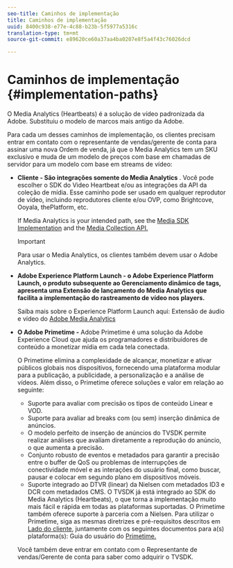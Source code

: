 ```yaml
---
seo-title: Caminhos de implementação
title: Caminhos de implementação
uuid: 8400c938-e77e-4c88-b23b-5f5977a5316c
translation-type: tm+mt
source-git-commit: e89620ce60a37aa4ba0207e8f5a4f43c76026dcd

---
```



# Caminhos de implementação {#implementation-paths}

O Media Analytics (Heartbeats) é a solução de vídeo padronizada da Adobe. Substituiu o modelo de marcos mais antigo da Adobe.

Para cada um desses caminhos de implementação, os clientes precisam entrar em contato com o representante de vendas/gerente de conta para assinar uma nova Ordem de venda, já que o Media Analytics tem um SKU exclusivo e muda de um modelo de preços com base em chamadas de servidor para um modelo com base em streams de vídeo:

* **Cliente - São integrações somente do Media Analytics** . Você pode escolher o SDK do Video Heartbeat e/ou as integrações da API da coleção de mídia. Esse caminho pode ser usado em qualquer reprodutor de vídeo, incluindo reprodutores cliente e/ou OVP, como Brightcove, Ooyala, thePlatform, etc.

   If Media Analytics is your intended path, see the [Media SDK Implementation](/help/sdk-implement/setup/setup-overview.md) and the [Media Collection API.](/help/media-collection-api/mc-api-overview.md)

   >[!IMPORTANT]
   >
   >Para usar o Media Analytics, os clientes também devem usar o Adobe Analytics.

* **Adobe Experience Platform Launch - o Adobe Experience Platform Launch, o produto subsequente ao Gerenciamento dinâmico de tags, apresenta uma Extensão de lançamento do Media Analytics que facilita a implementação do rastreamento de vídeo nos players.**

   Saiba mais sobre o Experience Platform Launch aqui: Extensão de áudio e vídeo do [Adobe Media Analytics](https://docs.adobelaunch.com/extension-reference/web/adobe-media-analytics-for-audio-and-video-extension)
* **O Adobe Primetime -** Adobe Primetime é uma solução da Adobe Experience Cloud que ajuda os programadores e distribuidores de conteúdo a monetizar mídia em cada tela conectada.

   O Primetime elimina a complexidade de alcançar, monetizar e ativar públicos globais nos dispositivos, fornecendo uma plataforma modular para a publicação, a publicidade, a personalização e a análise de vídeos. Além disso, o Primetime oferece soluções e valor em relação ao seguinte:

   * Suporte para avaliar com precisão os tipos de conteúdo Linear e VOD.
   * Suporte para avaliar ad breaks com (ou sem) inserção dinâmica de anúncios.
   * O modelo perfeito de inserção de anúncios do TVSDK permite realizar análises que avaliam diretamente a reprodução do anúncio, o que aumenta a precisão.
   * Conjunto robusto de eventos e metadados para garantir a precisão entre o buffer de QoS ou problemas de interrupções de conectividade móvel e as interações do usuário final, como buscar, pausar e colocar em segundo plano em dispositivos móveis.
   * Suporte integrado ao DTVR (linear) da Nielsen com metadados ID3 e DCR com metadados CMS.
   O TVSDK já está integrado ao SDK do Media Analytics (Heartbeats), o que torna a implementação muito mais fácil e rápida em todas as plataformas suportadas. O Primetime também oferece suporte à parceria com a Nielsen. Para utilizar o Primetime, siga as mesmas diretrizes e pré-requisitos descritos em  [Lado do cliente](/help/intro-to-ava/implementation-paths/client-side-path.md), juntamente com os seguintes documentos para a(s) plataforma(s): Guia do usuário do [Primetime.](https://helpx.adobe.com/primetime/user-guide.html)

   Você também deve entrar em contato com o Representante de vendas/Gerente de conta para saber como adquirir o TVSDK.
